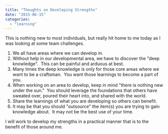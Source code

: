 ```yaml
---
title: "Thoughts on Developing Strengths"
date: "2015-06-15"
categories: 
  - "learning"
---
```


This is nothing new to most individuals, but really hit home to me today as I was looking at some team challenges.

1. We all have areas where we can develop in.
2. Without help in our developmental area, we have to discover the "deep knowledge".  This can be painful and arduous at best.
3. Many times the deep knowledge is only for those core areas where we want to be a craftsman.  You want those learnings to become a part of you.
4. When working on an area to develop, keep in mind "there is nothing new under the sun."  You should leverage the foundations that others have sweated over, poured their heart into, and shared with the world.
5. Share the learnings of what you are developing so others can benefit.
6. It may be that you should "outsource" the item(s) you are trying to gain knowledge about.  It may not be the best use of your time.

I will work to develop my strengths in a practical manner that is to the benefit of those around me.
